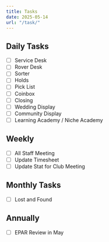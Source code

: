 ```yaml
---
title: Tasks
date: 2025-05-14
url: "/task/"
---
```


## Daily Tasks
- [ ] Service Desk
- [ ] Rover Desk
- [ ] Sorter 
- [ ] Holds
- [ ] Pick List
- [ ] Coinbox
- [ ] Closing
- [ ] Wedding Display
- [ ] Community Display
- [ ] Learning Academy / Niche Academy

## Weekly 
- [ ] All Staff Meeting
- [ ] Update Timesheet
- [ ] Update Stat for Club Meeting
      
## Monthly Tasks
- [ ] Lost and Found

## Annually
- [ ] EPAR Review in May

